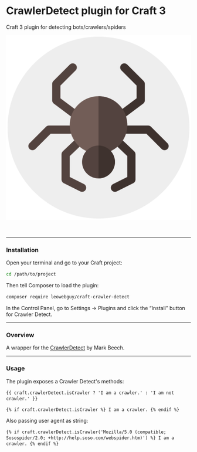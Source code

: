 # CrawlerDetect plugin for Craft 3

Craft 3 plugin for detecting bots/crawlers/spiders

![Screenshot](resources/icon.svg)

&nbsp;

---

### Installation

Open your terminal and go to your Craft project:

```bash
cd /path/to/project
```

Then tell Composer to load the plugin:

```bash
composer require leowebguy/craft-crawler-detect
```

In the Control Panel, go to Settings → Plugins and click the “Install” button for Crawler Detect.

---

### Overview

A wrapper for the [CrawlerDetect](https://github.com/JayBizzle/Crawler-Detect) by Mark Beech.

---

### Usage

The plugin exposes a Crawler Detect's methods:

```twig
{{ craft.crawlerDetect.isCrawler ? 'I am a crawler.' : 'I am not crawler.' }}
```

```twig
{% if craft.crawlerDetect.isCrawler %} I am a crawler. {% endif %}
```

Also passing user agent as string:
```twig
{% if craft.crawlerDetect.isCrawler('Mozilla/5.0 (compatible; Sosospider/2.0; +http://help.soso.com/webspider.htm)') %} I am a crawler. {% endif %}
```
